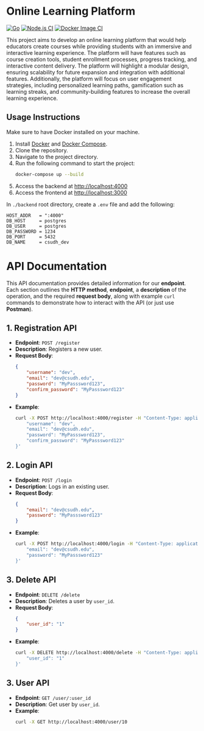 # Online Learning Platform

[![Go](https://github.com/sandbox-science/online-learning-platform/actions/workflows/go.yml/badge.svg?branch=main)](https://github.com/sandbox-science/online-learning-platform/actions/workflows/go.yml)
[![Node.js CI](https://github.com/sandbox-science/online-learning-platform/actions/workflows/node.js.yml/badge.svg)](https://github.com/sandbox-science/online-learning-platform/actions/workflows/node.js.yml)
[![Docker Image CI](https://github.com/sandbox-science/online-learning-platform/actions/workflows/docker-image.yml/badge.svg)](https://github.com/sandbox-science/online-learning-platform/actions/workflows/docker-image.yml)

This project aims to develop an online learning platform that would help educators create courses while providing students with an immersive and interactive learning experience. The platform will have features such as course creation tools, student enrollment processes, progress tracking, and interactive content delivery. The platform will highlight a modular design, ensuring scalability for future expansion and integration with additional features. Additionally, the platform will focus on user engagement strategies, including personalized learning paths, gamification such as learning streaks, and community-building features to increase the overall learning experience.

## Usage Instructions
Make sure to have Docker installed on your machine.

1. Install [Docker](https://docs.docker.com/get-docker/) and [Docker Compose](https://docs.docker.com/compose/install/).
2. Clone the repository.
3. Navigate to the project directory.
4. Run the following command to start the project:
    ```bash
    docker-compose up --build
    ```
5. Access the backend at [http://localhost:4000](http://localhost:4000)
6. Access the frontend at [http://localhost:3000](http://localhost:3000)

In `./backend` root directory, create a `.env` file and add the following:
```
HOST_ADDR   = ":4000"
DB_HOST     = postgres
DB_USER     = postgres
DB_PASSWORD = 1234
DB_PORT     = 5432
DB_NAME     = csudh_dev
```

# API Documentation

This API documentation provides detailed information for our **endpoint**. Each section outlines the **HTTP method**, **endpoint**, a **description** of the operation, and the required **request body**, along with example `curl` commands to demonstrate how to interact with the API (or just use **Postman**).

## 1. Registration API

- **Endpoint**: `POST /register`
- **Description**: Registers a new user.
- **Request Body**:
    ```json
    {
        "username": "dev",
        "email": "dev@csudh.edu",
        "password": "MyPasssword123",
        "confirm_password": "MyPasssword123"
    }
    ```
- **Example**:
    ```bash
    curl -X POST http://localhost:4000/register -H "Content-Type: application/json" -d '{
        "username": "dev",
        "email": "dev@csudh.edu",
        "password": "MyPasssword123",
        "confirm_password": "MyPasssword123"
    }'
    ```

## 2. Login API

- **Endpoint**: `POST /login`
- **Description**: Logs in an existing user.
- **Request Body**:
    ```json
    {
        "email": "dev@csudh.edu",
        "password": "MyPasssword123"
    }
    ```
- **Example**:
    ```bash
    curl -X POST http://localhost:4000/login -H "Content-Type: application/json" -d '{
        "email": "dev@csudh.edu",
        "password": "MyPasssword123"
    }'
    ```

## 3. Delete API

- **Endpoint**: `DELETE /delete`
- **Description**: Deletes a user by `user_id`.
- **Request Body**:
    ```json
    {
        "user_id": "1"
    }
    ```
- **Example**:
    ```bash
    curl -X DELETE http://localhost:4000/delete -H "Content-Type: application/json" -d '{
        "user_id": "1"
    }'
    ```

## 3. User API

- **Endpoint**: `GET /user/:user_id`
- **Description**: Get user by `user_id`.
- **Example**:
    ```bash
    curl -X GET http://localhost:4000/user/10
    ```
